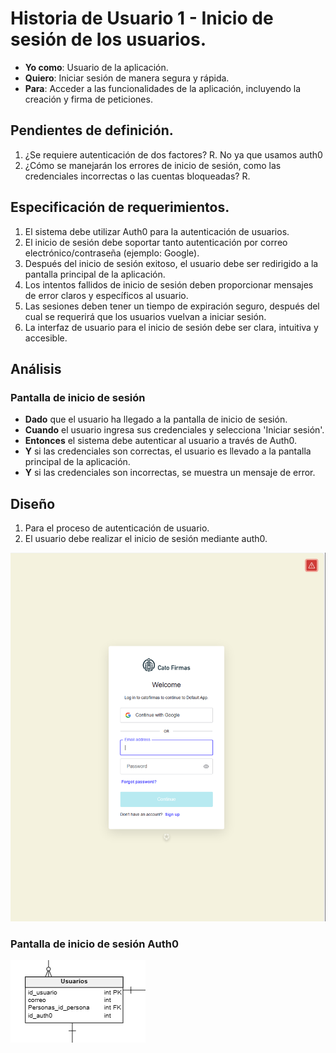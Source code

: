# Historia de Usuario 1 - Inicio de sesión de los usuarios.

- **Yo como**: Usuario de la aplicación.
- **Quiero**: Iniciar sesión de manera segura y rápida.
- **Para**: Acceder a las funcionalidades de la aplicación, incluyendo la creación y firma de peticiones.

## Pendientes de definición.

1. ¿Se requiere autenticación de dos factores?
   R. No ya que usamos auth0
2. ¿Cómo se manejarán los errores de inicio de sesión, como las credenciales incorrectas o las cuentas bloqueadas?
   R.

## Especificación de requerimientos.

1. El sistema debe utilizar Auth0 para la autenticación de usuarios.
2. El inicio de sesión debe soportar tanto autenticación por correo electrónico/contraseña (ejemplo: Google).
3. Después del inicio de sesión exitoso, el usuario debe ser redirigido a la pantalla principal de la aplicación.
4. Los intentos fallidos de inicio de sesión deben proporcionar mensajes de error claros y específicos al usuario.
5. Las sesiones deben tener un tiempo de expiración seguro, después del cual se requerirá que los usuarios vuelvan a iniciar sesión.
6. La interfaz de usuario para el inicio de sesión debe ser clara, intuitiva y accesible.

## Análisis

### Pantalla de inicio de sesión

- **Dado** que el usuario ha llegado a la pantalla de inicio de sesión.
- **Cuando** el usuario ingresa sus credenciales y selecciona 'Iniciar sesión'.
- **Entonces** el sistema debe autenticar al usuario a través de Auth0.
- **Y** si las credenciales son correctas, el usuario es llevado a la pantalla principal de la aplicación.
- **Y** si las credenciales son incorrectas, se muestra un mensaje de error.

## Diseño

1. Para el proceso de autenticación de usuario.
2. El usuario debe realizar el inicio de sesión mediante auth0.

![Alt text](/historias/pantallas/inicio_sesion_auth0.png)

### Pantalla de inicio de sesión Auth0

![Alt text](/historias/pantallas/bbdd_usuario.png)
